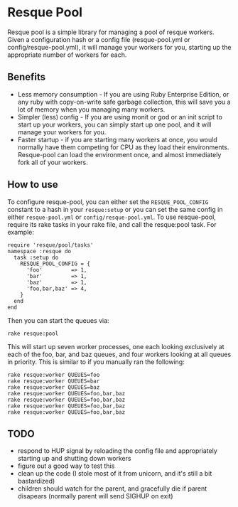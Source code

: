 Resque Pool
===========

Resque pool is a simple library for managing a pool of resque workers.  Given a
configuration hash or a config file (resque-pool.yml or
config/resque-pool.yml), it will manage your workers for you, starting up the
appropriate number of workers for each.

Benefits
---------

* Less memory consumption - If you are using Ruby Enterprise Edition, or any
  ruby with copy-on-write safe garbage collection, this will save you a lot of
  memory when you managing many workers.
* Simpler (less) config - If you are using monit or god or an init script to
  start up your workers, you can simply start up one pool, and it will manage
  your workers for you.
* Faster startup - if you are starting many workers at once, you would normally
  have them competing for CPU as they load their environments.  Resque-pool can
  load the environment once, and almost immediately fork all of your workers.

How to use
-----------

To configure resque-pool, you can either set the `RESQUE_POOL_CONFIG` constant
to a hash in your `resque:setup` or you can set the same config in either
`resque-pool.yml` or `config/resque-pool.yml`.  To use resque-pool, require its
rake tasks in your rake file, and call the resque:pool task.  For example:

    require 'resque/pool/tasks'
    namespace :resque do
      task :setup do
        RESQUE_POOL_CONFIG = {
          'foo'         => 1,
          'bar'         => 1,
          'baz'         => 1,
          'foo,bar,baz' => 4,
        }
      end
    end

Then you can start the queues via:

    rake resque:pool

This will start up seven worker processes, one each looking exclusively at each
of the foo, bar, and baz queues, and four workers looking at all queues in
priority.  This is similar to if you manually ran the following:

    rake resque:worker QUEUES=foo
    rake resque:worker QUEUES=bar
    rake resque:worker QUEUES=baz
    rake resque:worker QUEUES=foo,bar,baz
    rake resque:worker QUEUES=foo,bar,baz
    rake resque:worker QUEUES=foo,bar,baz
    rake resque:worker QUEUES=foo,bar,baz


TODO
-----

* respond to HUP signal by reloading the config file and appropriately starting
  up and shutting down workers
* figure out a good way to test this
* clean up the code (I stole most of it from unicorn, and it's still a bit
  bastardized)
* children should watch for the parent, and gracefully die if parent disapears
  (normally parent will send SIGHUP on exit)

